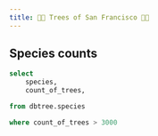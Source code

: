 ```yaml
---
title: 🌲🌳 Trees of San Francisco 🚃🌉
---
```


## Species counts

<BarChart
  data={species_counts}
  x="species"
  y="count_of_trees"
  title="Most common species"
/>

```sql species_counts
select
    species,
    count_of_trees,

from dbtree.species

where count_of_trees > 3000

```
